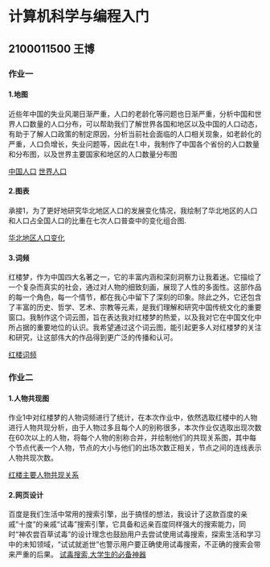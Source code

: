 # 计算机科学与编程入门
## 2100011500 王博
### 作业一
#### 1.地图
近些年中国的失业风潮日渐严重，人口的老龄化等问题也日渐严重，分析中国和世界人口数量的人口分布，可以帮助我们了解世界各国和地区以及中国的人口动态，有助于了解人口政策的制定原因，分析当前社会面临的人口相关现象，如老龄化的严重，人口负增长，失业问题等，因此在1.中，我制作了中国各个省份的人口数量和分布图，以及世界主要国家和地区的人口数量分布图

[中国人口](https://bob86137.github.io/china_map.html)
[世界人口](https://bob86137.github.io/world_map.html)
#### 2.图表
承接1，为了更好地研究华北地区人口的发展变化情况，我绘制了华北地区的人口和人口占全国人口的比重在七次人口普查中的变化组合图.

[华北地区人口变化](https://bob86137.github.io/timeline_bar.html)
#### 3.词频
红楼梦，作为中国四大名著之一，它的丰富内涵和深刻洞察力让我着迷。它描绘了一个复杂而真实的社会，通过对人物的细致刻画，展现了人性的多面性。这部作品的每一个角色，每一个情节，都在我心中留下了深刻的印象。除此之外，它还包含了丰富的历史、哲学、艺术、宗教等元素，是我们理解和研究中国传统文化的重要窗口。我制作这个词云图，旨在表达我对红楼梦的热爱，以及我对它在中国文化中所占据的重要地位的认识。我希望通过这个词云图，能引起更多人对红楼梦的关注和研究，让这部伟大的作品得到更广泛的传播和认可。

[红楼词频](https://bob86137.github.io/wordcloud.png)

### 作业二
#### 1.人物共现图
作业1中对红楼梦的人物词频进行了统计，在本次作业中，依然选取红楼中的人物进行人物共现分析，由于人物过多且每个人的别称很多，本次作业仅选取出现次数在60次以上的人物，将每个人物的别称合并，并绘制他们的共现关系图，其中每个节点代表一个人物，节点的大小与他们的出场次数正相关，节点之间的连线表示人物共现次数。

[红楼主要人物共现关系]()
#### 2.网页设计
百度是我们生活中常用的搜索引擎，出于搞怪的想法，我设计了这款百度的亲戚“十度”的亲戚“试毒”搜索引擎，它具备和远亲百度同样强大的搜索能力，同时“神农尝百草试毒”的设计理念也鼓励用户去尝试使用试毒搜索，探索生活和学习中的未知领域，“试试就逝世”也警示用户要正确使用试毒搜索，不正确的搜索会带来严重的后果。
[试毒搜索,大学生的必备神器](https://bob86137.github.io/shidu.html)
